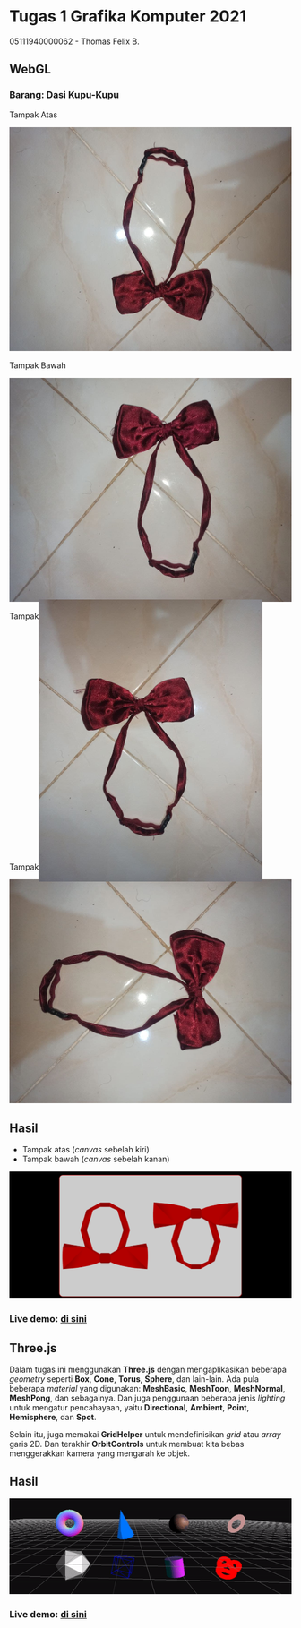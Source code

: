 # Tugas 1 Grafika Komputer 2021

05111940000062 - Thomas Felix B.

## WebGL

### Barang: Dasi Kupu-Kupu

Tampak Atas

<img src="https://github.com/cg2021d/tugas-1-ThomasFel/blob/main/img/bawah.jpg" height="400">

Tampak Bawah

<img src="https://github.com/cg2021d/tugas-1-ThomasFel/blob/main/img/atas.jpg" height="400">

Tampak Kiri

<img src="https://github.com/cg2021d/tugas-1-ThomasFel/blob/main/img/kiri.jpg" height="400" style="transform: rotate(90deg)">

Tampak Kanan

<img src="https://github.com/cg2021d/tugas-1-ThomasFel/blob/main/img/kanan.jpg" height="400">

## Hasil

- Tampak atas (*canvas* sebelah kiri)
- Tampak bawah (*canvas* sebelah kanan)

<img src="https://github.com/cg2021d/tugas-1-ThomasFel/blob/main/img/hasil.png" width="700">

### Live demo: [di sini](https://cg2021d.github.io/tugas-1-ThomasFel/WebGL/ "Goto di sini")

## Three.js

Dalam tugas ini menggunakan **Three.js** dengan mengaplikasikan beberapa *geometry* seperti **Box**, **Cone**, **Torus**, **Sphere**, dan lain-lain. Ada pula beberapa *material* yang digunakan: **MeshBasic**, **MeshToon**, **MeshNormal**, **MeshPong**, dan sebagainya. Dan juga penggunaan beberapa jenis *lighting* untuk mengatur pencahayaan, yaitu **Directional**, **Ambient**, **Point**, **Hemisphere**, dan **Spot**.

Selain itu, juga memakai **GridHelper** untuk mendefinisikan *grid* atau *array* garis 2D. Dan terakhir **OrbitControls** untuk membuat kita bebas menggerakkan kamera yang mengarah ke objek.

## Hasil

<img src="https://github.com/cg2021d/tugas-1-ThomasFel/blob/main/img/ss.gif">

### Live demo: [di sini](https://cg2021d.github.io/tugas-1-ThomasFel/Three.js/ "Goto di sini")